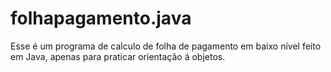 # folhapagamento.java
Esse é um programa de calculo de folha de pagamento em baixo nível feito em Java, apenas para praticar orientação á objetos.
